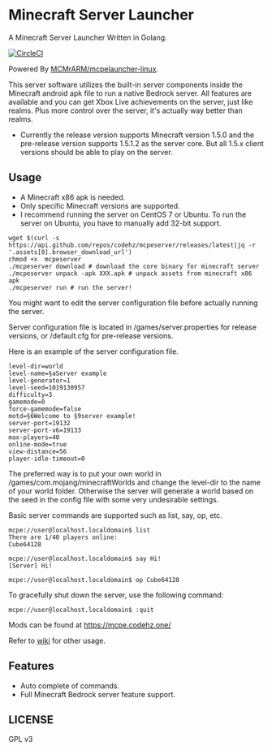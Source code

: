 Minecraft Server Launcher
=========================

A Minecraft Server Launcher Written in Golang.

[![CircleCI](https://circleci.com/gh/codehz/mcpeserver/tree/master.svg?style=svg)](https://circleci.com/gh/codehz/mcpeserver/tree/master)

Powered By [MCMrARM/mcpelauncher-linux](https://github.com/MCMrARM/mcpelauncher-linux).

This server software utilizes the built-in server components inside the Minecraft android apk file to run a native Bedrock server. All features are available and you can get Xbox Live achievements on the server, just like realms. Plus more control over the server, it's actually way better than realms.

* Currently the release version supports Minecraft version 1.5.0 and the pre-release version supports 1.5.1.2 as the server core. But all 1.5.x client versions should be able to play on the server.

## Usage

* A Minecraft x86 apk is needed.
* Only specific Minecraft versions are supported.
* I recommend running the server on CentOS 7 or Ubuntu. To run the server on Ubuntu, you have to manually add 32-bit support.

```shell
wget $(curl -s https://api.github.com/repos/codehz/mcpeserver/releases/latest|jq -r '.assets[0].browser_download_url')
chmod +x  mcpeserver
./mcpeserver download # download the core binary for minecraft server
./mcpeserver unpack -apk XXX.apk # unpack assets from minecraft x86 apk
./mcpeserver run # run the server!
```

You might want to edit the server configuration file before actually running the server.

Server configuration file is located in /games/server.properties for release versions, or /default.cfg for pre-release versions.

Here is an example of the server configuration file.
```shell
level-dir=world
level-name=§aServer example
level-generator=1
level-seed=1019130957
difficulty=3
gamemode=0
force-gamemode=false
motd=§6Welcome to §9server example!
server-port=19132
server-port-v6=19133
max-players=40
online-mode=true
view-distance=56
player-idle-timeout=0
```
The preferred way is to put your own world in /games/com.mojang/minecraftWorlds and change the level-dir to the name of your world folder. Otherwise the server will generate a world based on the seed in the config file with some very undesirable settings.

Basic server commands are supported such as list, say, op, etc.
```shell
mcpe://user@localhost.localdomain$ list
There are 1/40 players online:
Cube64128

mcpe://user@localhost.localdomain$ say Hi!
[Server] Hi!

mcpe://user@localhost.localdomain$ op Cube64128
```
To gracefully shut down the server, use the following command:
```shell
mcpe://user@localhost.localdomain$ :quit
```

Mods can be found at https://mcpe.codehz.one/

Refer to [wiki](https://github.com/codehz/mcpeserver/wiki) for other usage.
## Features

* Auto complete of commands.
* Full Minecraft Bedrock server feature support.

## LICENSE

GPL v3
